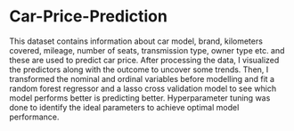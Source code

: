 # Car-Price-Prediction
This dataset contains information about car model, brand, kilometers covered, mileage, number of seats, transmission type, owner type etc. and these are used to predict car price. After processing the data, I visualized the predictors along with the outcome to uncover some trends. Then, I transformed the nominal and ordinal variables before modelling and fit a random forest regressor and a lasso cross validation model to see which model performs better is predicting better. Hyperparameter tuning was done to identify the ideal parameters to achieve optimal model performance.
